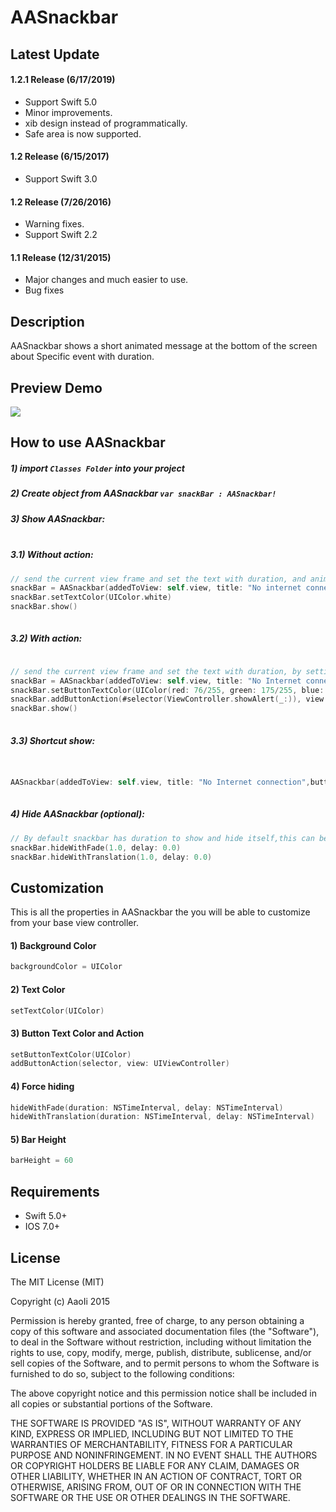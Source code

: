 # AASnackbar

## Latest Update

#### 1.2.1 Release (6/17/2019)

* Support Swift 5.0
* Minor improvements.
* xib design instead of programmatically.
* Safe area is now supported.

#### 1.2 Release (6/15/2017)

* Support Swift 3.0

#### 1.2 Release (7/26/2016)

* Warning fixes.<br/>
* Support Swift 2.2

#### 1.1 Release (12/31/2015)

* Major changes and much easier to use.<br/>
* Bug fixes

## Description
AASnackbar shows a short animated message at the bottom of the screen about Specific event with duration.

## Preview Demo
<img src="https://lh3.googleusercontent.com/qf4BcHD1IgXcQ-NQw4Vx4PwMsyxvgdaGyzgmYZKTKZO7i1V2LHmEUw=w373-h642-p-b1-c0x00999999">

## How to use AASnackbar ##
##### 1) import ```Classes Folder``` into your project <br/>
##### 2) Create object from AASnackbar ```var snackBar : AASnackbar!``` <br/>
##### 3) Show AASnackbar:<br/><br/>     

##### 3.1) Without action:

```swift
// send the current view frame and set the text with duration, and animation type fade or translation.
snackBar = AASnackbar(addedToView: self.view, title: "No internet connection", duration: 3.0,animationType:.fade)
snackBar.setTextColor(UIColor.white)
snackBar.show()
        
```
##### 3.2) With action:
```swift

// send the current view frame and set the text with duration, by setting button title makes button visible
snackBar = AASnackbar(addedToView: self.view, title: "No Internet connection",buttonTitle: "OK", duration: 3.0,animationType: .translation)
snackBar.setButtonTextColor(UIColor(red: 76/255, green: 175/255, blue: 80/255, alpha: 1.0))
snackBar.addButtonAction(#selector(ViewController.showAlert(_:)), view: self)
snackBar.show()
        
```

##### 3.3) Shortcut show:
```swift


AASnackbar(addedToView: self.view, title: "No Internet connection",buttonTitle: "OK", duration: 3.0,animationType: .translation).show()
        
```

##### 4) Hide AASnackbar (optional):

```swift
// By default snackbar has duration to show and hide itself,this can be used to force hiding snackbar while its currently showing. so if you are showing the snackbar with fade then use fade to hide and same for translation.
snackBar.hideWithFade(1.0, delay: 0.0)
snackBar.hideWithTranslation(1.0, delay: 0.0)
```

## Customization ##
This is all the properties in AASnackbar the you will be able to customize from your base view controller.

#### 1) Background Color<br/>
```swift
backgroundColor = UIColor
```
#### 2) Text Color<br/>
```swift
setTextColor(UIColor)
```
#### 3) Button Text Color and Action<br/>
```swift
setButtonTextColor(UIColor)
addButtonAction(selector, view: UIViewController)
```
#### 4) Force hiding<br/>
```swift
hideWithFade(duration: NSTimeInterval, delay: NSTimeInterval)
hideWithTranslation(duration: NSTimeInterval, delay: NSTimeInterval)
```

#### 5) Bar Height<br/>
```swift
barHeight = 60
```

## Requirements ##
* Swift 5.0+
* IOS 7.0+

## License ##

The MIT License (MIT)

Copyright (c) AaoIi 2015

Permission is hereby granted, free of charge, to any person obtaining a copy of this software and associated documentation files (the "Software"), to deal in the Software without restriction, including without limitation the rights to use, copy, modify, merge, publish, distribute, sublicense, and/or sell copies of the Software, and to permit persons to whom the Software is furnished to do so, subject to the following conditions:

The above copyright notice and this permission notice shall be included in all copies or substantial portions of the Software.

THE SOFTWARE IS PROVIDED "AS IS", WITHOUT WARRANTY OF ANY KIND, EXPRESS OR IMPLIED, INCLUDING BUT NOT LIMITED TO THE WARRANTIES OF MERCHANTABILITY, FITNESS FOR A PARTICULAR PURPOSE AND NONINFRINGEMENT. IN NO EVENT SHALL THE AUTHORS OR COPYRIGHT HOLDERS BE LIABLE FOR ANY CLAIM, DAMAGES OR OTHER LIABILITY, WHETHER IN AN ACTION OF CONTRACT, TORT OR OTHERWISE, ARISING FROM, OUT OF OR IN CONNECTION WITH THE SOFTWARE OR THE USE OR OTHER DEALINGS IN THE SOFTWARE.
